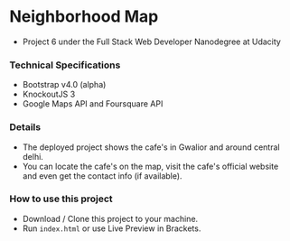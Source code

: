 # Neighborhood Map

- Project 6 under the Full Stack Web Developer Nanodegree at Udacity

 

### Technical Specifications

- Bootstrap v4.0 (alpha)
- KnockoutJS 3
- Google Maps API and Foursquare API

### Details

- The deployed project shows the cafe's in Gwalior and around central delhi. 
- You can locate the cafe's on the map, visit the cafe's official website and even get the contact info (if available).

### How to use this project
- Download / Clone this project to your machine.
- Run `index.html` or use Live Preview in Brackets.